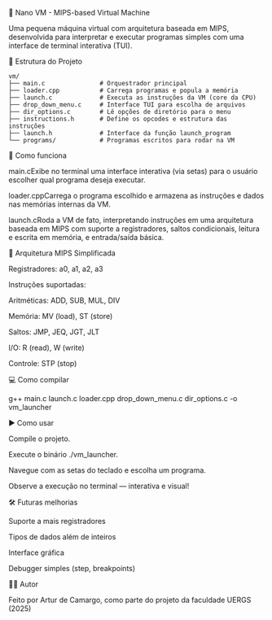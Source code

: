 🧠 Nano VM - MIPS-based Virtual Machine

Uma pequena máquina virtual com arquitetura baseada em MIPS, desenvolvida para interpretar e executar programas simples com uma interface de terminal interativa (TUI).

📁 Estrutura do Projeto

```
vm/
├── main.c               # Orquestrador principal
├── loader.cpp           # Carrega programas e popula a memória
├── launch.c             # Executa as instruções da VM (core da CPU)
├── drop_down_menu.c     # Interface TUI para escolha de arquivos
├── dir_options.c        # Lê opções de diretório para o menu
├── instructions.h       # Define os opcodes e estrutura das instruções
├── launch.h             # Interface da função launch_program
└── programs/            # Programas escritos para rodar na VM
```

🚀 Como funciona

main.cExibe no terminal uma interface interativa (via setas) para o usuário escolher qual programa deseja executar.

loader.cppCarrega o programa escolhido e armazena as instruções e dados nas memórias internas da VM.

launch.cRoda a VM de fato, interpretando instruções em uma arquitetura baseada em MIPS com suporte a registradores, saltos condicionais, leitura e escrita em memória, e entrada/saída básica.

🧱 Arquitetura MIPS Simplificada

Registradores: a0, a1, a2, a3

Instruções suportadas:

Aritméticas: ADD, SUB, MUL, DIV

Memória: MV (load), ST (store)

Saltos: JMP, JEQ, JGT, JLT

I/O: R (read), W (write)

Controle: STP (stop)

💻 Como compilar

g++ main.c launch.c loader.cpp drop_down_menu.c dir_options.c -o vm_launcher

▶️ Como usar

Compile o projeto.

Execute o binário ./vm_launcher.

Navegue com as setas do teclado e escolha um programa.

Observe a execução no terminal — interativa e visual!

🛠️ Futuras melhorias

Suporte a mais registradores

Tipos de dados além de inteiros

Interface gráfica

Debugger simples (step, breakpoints)

👨‍💻 Autor

Feito por Artur de Camargo, como parte do projeto da faculdade UERGS (2025)
